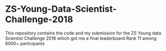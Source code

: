 # ZS-Young-Data-Scientist-Challenge-2018
This repository contains the code and my submission for the ZS Young data Scientist Challenge 2018 which got me a final leaderboard Rank 11 among 6000+ participants
